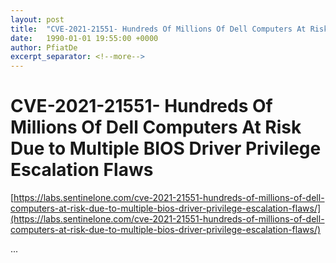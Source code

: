 ```yaml
---
layout: post
title:  "CVE-2021-21551- Hundreds Of Millions Of Dell Computers At Risk Due to Multiple BIOS Driver Privilege Escalation Flaws"
date:   1990-01-01 19:55:00 +0000
author: PfiatDe
excerpt_separator: <!--more-->
---
```


# CVE-2021-21551- Hundreds Of Millions Of Dell Computers At Risk Due to Multiple BIOS Driver Privilege Escalation Flaws

[https://labs.sentinelone.com/cve-2021-21551-hundreds-of-millions-of-dell-computers-at-risk-due-to-multiple-bios-driver-privilege-escalation-flaws/](https://labs.sentinelone.com/cve-2021-21551-hundreds-of-millions-of-dell-computers-at-risk-due-to-multiple-bios-driver-privilege-escalation-flaws/)

...
<!--more-->
